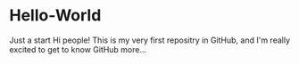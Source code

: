 # Hello-World
Just a start
Hi people!
This is my very first repositry in GitHub, and I'm really excited to get to know GitHub more...
